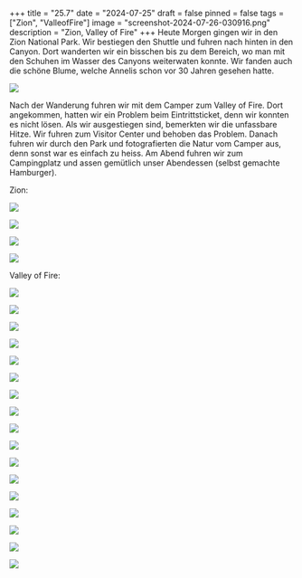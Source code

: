 +++
title = "25.7"
date = "2024-07-25"
draft = false
pinned = false
tags = ["Zion", "ValleofFire"]
image = "screenshot-2024-07-26-030916.png"
description = "Zion, Valley of Fire"
+++
Heute Morgen gingen wir in den Zion National Park. Wir bestiegen den Shuttle und fuhren nach hinten in den Canyon. Dort wanderten wir ein bisschen bis zu dem Bereich, wo man mit den Schuhen im Wasser des Canyons weiterwaten konnte. Wir fanden auch die schöne Blume, welche Annelis schon vor 30 Jahren gesehen hatte.

![](screenshot-2024-07-26-030126.png)

Nach der Wanderung fuhren wir mit dem Camper zum Valley of Fire. Dort angekommen, hatten wir ein Problem beim Eintrittsticket, denn wir konnten es nicht lösen. Als wir ausgestiegen sind, bemerkten wir die unfassbare Hitze. Wir fuhren zum Visitor Center und behoben das Problem. Danach fuhren wir durch den Park und fotografierten die Natur vom Camper aus, denn sonst war es einfach zu heiss. Am Abend fuhren wir zum Campingplatz und assen gemütlich unser Abendessen (selbst gemachte Hamburger).

Zion: 

![](screenshot-2024-07-26-030024.png)

![](screenshot-2024-07-26-030139.png)

![](screenshot-2024-07-26-030106.png)

![](screenshot-2024-07-26-030841.png)

Valley of Fire: 

![](screenshot-2024-07-26-030202.png)

![](screenshot-2024-07-26-030228.png)

![](screenshot-2024-07-26-030235.png)

![](screenshot-2024-07-26-030252.png)

![](screenshot-2024-07-26-030258.png)

![](screenshot-2024-07-26-030311.png)

![](screenshot-2024-07-26-030413.png)

![](screenshot-2024-07-26-030438.png)

![](screenshot-2024-07-26-030448.png)

![](screenshot-2024-07-26-030550.png)

![](screenshot-2024-07-26-030622.png)

![](screenshot-2024-07-26-030643.png)

![](screenshot-2024-07-26-030702.png)

![](screenshot-2024-07-26-030744.png)

![](screenshot-2024-07-26-030801.png)

![](screenshot-2024-07-26-030811.png)

![](screenshot-2024-07-26-181028.png)